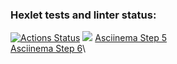 ### Hexlet tests and linter status:
[![Actions Status](https://github.com/Ekaterina-btc/frontend-project-lvl1/workflows/hexlet-check/badge.svg)](https://github.com/Ekaterina-btc/frontend-project-lvl1/actions)
<a href="https://codeclimate.com/github/codeclimate/codeclimate/maintainability"><img src="https://api.codeclimate.com/v1/badges/a99a88d28ad37a79dbf6/maintainability" /></a>
<a href="https://asciinema.org/a/O7KFWwadhuCkRUnceZBkgbEt0">Asciinema Step 5</a>\
<a href="https://asciinema.org/a/U6VxlZU05pKHIt3I3kJZjL3Bf">Asciinema Step 6</a>\